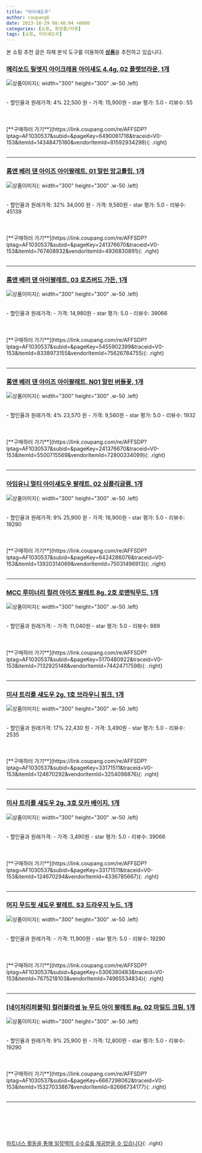 ```yaml
---
title: "아이섀도우"
author: coupang6
date: 2023-10-29 08:48:04 +0800
categories: [쇼핑, 화장품/미용]
tags: [쇼핑, 아이섀도우]
---
```


본 쇼핑 추천 글은 자체 분석 도구를 이용하여 [**상품**](https://link.coupang.com/a/bao1ui)을 추천하고 있습니다.

### [메리쏘드 릴엣지 아이크레용 아이섀도 4.4g, 02 플랫브라운, 1개](https://link.coupang.com/re/AFFSDP?lptag=AF1030537&subid=&pageKey=6490061718&traceid=V0-153&itemId=14348475180&vendorItemId=81592934298)

![상품이미지](https://thumbnail7.coupangcdn.com/thumbnails/remote/230x230ex/image/retail/images/4531108039428843-f2ad1f22-a304-4f78-a4f2-17c4f2a8441c.jpg){: width="300" height="300" .w-50 .left}


<br>
- 할인율과 원래가격: 4%  22,500   원
- 가격: 15,900원
- star 평가: 5.0
- 리뷰수: 55
<br>
<br>
<br>
<br>
[**구매하러 가기**](https://link.coupang.com/re/AFFSDP?lptag=AF1030537&subid=&pageKey=6490061718&traceid=V0-153&itemId=14348475180&vendorItemId=81592934298){: .right}
<br>
<br>

---

### [롬앤 베러 댄 아이즈 아이팔레트, 01 말린 망고튤립, 1개](https://link.coupang.com/re/AFFSDP?lptag=AF1030537&subid=&pageKey=241376670&traceid=V0-153&itemId=767408932&vendorItemId=4936830891)

![상품이미지](https://thumbnail9.coupangcdn.com/thumbnails/remote/230x230ex/image/retail/images/3733692954561846-a333fb5a-c253-48c9-b9e2-122e41eceb3e.jpg){: width="300" height="300" .w-50 .left}


<br>
- 할인율과 원래가격: 32%  34,000   원
- 가격: 9,560원
- star 평가: 5.0
- 리뷰수: 45139
<br>
<br>
<br>
<br>
[**구매하러 가기**](https://link.coupang.com/re/AFFSDP?lptag=AF1030537&subid=&pageKey=241376670&traceid=V0-153&itemId=767408932&vendorItemId=4936830891){: .right}
<br>
<br>

---

### [롬앤 베러 댄 아이팔레트, 03 로즈버드 가든, 1개](https://link.coupang.com/re/AFFSDP?lptag=AF1030537&subid=&pageKey=5455902399&traceid=V0-153&itemId=8338973155&vendorItemId=75626784755)

![상품이미지](https://thumbnail7.coupangcdn.com/thumbnails/remote/230x230ex/image/retail/images/1213982110520682-e723858e-b30e-426c-a1c1-b66b4c9513ad.jpg){: width="300" height="300" .w-50 .left}


<br>
- 할인율과 원래가격: 
- 가격: 14,980원
- star 평가: 5.0
- 리뷰수: 39066
<br>
<br>
<br>
<br>
[**구매하러 가기**](https://link.coupang.com/re/AFFSDP?lptag=AF1030537&subid=&pageKey=5455902399&traceid=V0-153&itemId=8338973155&vendorItemId=75626784755){: .right}
<br>
<br>

---

### [롬앤 베러 댄 아이즈 아이팔레트, N01 말린 버들꽃, 1개](https://link.coupang.com/re/AFFSDP?lptag=AF1030537&subid=&pageKey=241376670&traceid=V0-153&itemId=5500715569&vendorItemId=72800334099)

![상품이미지](https://thumbnail6.coupangcdn.com/thumbnails/remote/230x230ex/image/retail/images/4449592767046504-9d2c5c45-59f5-4836-ac27-05c47a1e7a2e.jpg){: width="300" height="300" .w-50 .left}


<br>
- 할인율과 원래가격: 4%  23,570   원
- 가격: 9,560원
- star 평가: 5.0
- 리뷰수: 1932
<br>
<br>
<br>
<br>
[**구매하러 가기**](https://link.coupang.com/re/AFFSDP?lptag=AF1030537&subid=&pageKey=241376670&traceid=V0-153&itemId=5500715569&vendorItemId=72800334099){: .right}
<br>
<br>

---

### [아임유니 멀티 아이섀도우 팔레트, 02 심플리글램, 1개](https://link.coupang.com/re/AFFSDP?lptag=AF1030537&subid=&pageKey=6424286076&traceid=V0-153&itemId=13920314069&vendorItemId=75031496913)

![상품이미지](https://thumbnail9.coupangcdn.com/thumbnails/remote/230x230ex/image/retail/images/2021/04/09/18/0/0650c9c9-6fc8-4b21-8aa0-fbe114515593.jpg){: width="300" height="300" .w-50 .left}


<br>
- 할인율과 원래가격: 9%  25,900   원
- 가격: 18,900원
- star 평가: 5.0
- 리뷰수: 19290
<br>
<br>
<br>
<br>
[**구매하러 가기**](https://link.coupang.com/re/AFFSDP?lptag=AF1030537&subid=&pageKey=6424286076&traceid=V0-153&itemId=13920314069&vendorItemId=75031496913){: .right}
<br>
<br>

---

### [MCC 루미너리 컬러 아이즈 팔레트 8g, 2호 로맨틱무드, 1개](https://link.coupang.com/re/AFFSDP?lptag=AF1030537&subid=&pageKey=5170480922&traceid=V0-153&itemId=7132925148&vendorItemId=74424717598)

![상품이미지](https://thumbnail10.coupangcdn.com/thumbnails/remote/230x230ex/image/rs_quotation_api/gyjlf3bq/7bab0ca90cf34d858201839ad2e2aa6f.jpg){: width="300" height="300" .w-50 .left}


<br>
- 할인율과 원래가격: 
- 가격: 11,040원
- star 평가: 5.0
- 리뷰수: 889
<br>
<br>
<br>
<br>
[**구매하러 가기**](https://link.coupang.com/re/AFFSDP?lptag=AF1030537&subid=&pageKey=5170480922&traceid=V0-153&itemId=7132925148&vendorItemId=74424717598){: .right}
<br>
<br>

---

### [미샤 트리플 섀도우 2g, 1호 브라우니 핑크, 1개](https://link.coupang.com/re/AFFSDP?lptag=AF1030537&subid=&pageKey=33171511&traceid=V0-153&itemId=124670292&vendorItemId=3254098876)

![상품이미지](https://thumbnail10.coupangcdn.com/thumbnails/remote/230x230ex/image/retail/images/2017/08/24/12/1/891206b5-9898-48b4-8db6-b213d077518f.jpg){: width="300" height="300" .w-50 .left}


<br>
- 할인율과 원래가격: 17%  22,430   원
- 가격: 3,490원
- star 평가: 5.0
- 리뷰수: 2535
<br>
<br>
<br>
<br>
[**구매하러 가기**](https://link.coupang.com/re/AFFSDP?lptag=AF1030537&subid=&pageKey=33171511&traceid=V0-153&itemId=124670292&vendorItemId=3254098876){: .right}
<br>
<br>

---

### [미샤 트리플 섀도우 2g, 3호 모카 베이지, 1개](https://link.coupang.com/re/AFFSDP?lptag=AF1030537&subid=&pageKey=33171511&traceid=V0-153&itemId=124670294&vendorItemId=4336785667)

![상품이미지](https://thumbnail7.coupangcdn.com/thumbnails/remote/230x230ex/image/retail/images/60531965115454-aa44986d-6adf-4da7-ace3-5427d257fbee.jpg){: width="300" height="300" .w-50 .left}


<br>
- 할인율과 원래가격: 
- 가격: 3,490원
- star 평가: 5.0
- 리뷰수: 39066
<br>
<br>
<br>
<br>
[**구매하러 가기**](https://link.coupang.com/re/AFFSDP?lptag=AF1030537&subid=&pageKey=33171511&traceid=V0-153&itemId=124670294&vendorItemId=4336785667){: .right}
<br>
<br>

---

### [머지 무드핏 섀도우 팔레트, S3 드라우지 누드, 1개](https://link.coupang.com/re/AFFSDP?lptag=AF1030537&subid=&pageKey=5306380483&traceid=V0-153&itemId=7675218103&vendorItemId=74965534834)

![상품이미지](https://thumbnail8.coupangcdn.com/thumbnails/remote/230x230ex/image/retail/images/2361254108399734-907e6622-7e4a-4ee9-af2e-acff47e0018d.jpg){: width="300" height="300" .w-50 .left}


<br>
- 할인율과 원래가격: 
- 가격: 11,900원
- star 평가: 5.0
- 리뷰수: 19290
<br>
<br>
<br>
<br>
[**구매하러 가기**](https://link.coupang.com/re/AFFSDP?lptag=AF1030537&subid=&pageKey=5306380483&traceid=V0-153&itemId=7675218103&vendorItemId=74965534834){: .right}
<br>
<br>

---

### [[네이처리퍼블릭] 컬러블라썸 뉴 무드 아이 팔레트 8g, 02 마일드 크림, 1개](https://link.coupang.com/re/AFFSDP?lptag=AF1030537&subid=&pageKey=6667298062&traceid=V0-153&itemId=15327033867&vendorItemId=82666734177)

![상품이미지](https://thumbnail6.coupangcdn.com/thumbnails/remote/230x230ex/image/vendor_inventory/8ca4/6d5f050d5683854350391b4826f5bacf919fe782d69379ac520df5d80bec.jpg){: width="300" height="300" .w-50 .left}


<br>
- 할인율과 원래가격: 9%  25,900   원
- 가격: 12,800원
- star 평가: 5.0
- 리뷰수: 19290
<br>
<br>
<br>
<br>
[**구매하러 가기**](https://link.coupang.com/re/AFFSDP?lptag=AF1030537&subid=&pageKey=6667298062&traceid=V0-153&itemId=15327033867&vendorItemId=82666734177){: .right}
<br>
<br>

---
<br><br><br><br><br> [파트너스 활동을 통해 일정액의 수수료를 제공받을 수 있습니다](https://link.coupang.com/a/bao1ui){: .right}